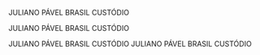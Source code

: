 JULIANO PÁVEL BRASIL CUSTÓDIO

JULIANO PÁVEL BRASIL CUSTÓDIO


JULIANO PÁVEL BRASIL CUSTÓDIO
JULIANO PÁVEL BRASIL CUSTÓDIO

